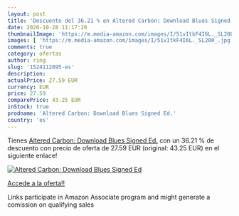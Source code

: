 ```yaml
---
layout: post
title: 'Descuento del 36.21 % en Altered Carbon: Download Blues Signed Ed'
date: 2020-10-28 11:17:20
thumbnailImage: 'https://m.media-amazon.com/images/I/51vItkF4I6L._SL200_.jpg'
images: [ 'https://m.media-amazon.com/images/I/51vItkF4I6L._SL200_.jpg' ]
comments: true
category: ofertas
author: ring
slug: '1524112895-es'
description:
actualPrice: 27.59 EUR
currency: EUR
price: 27.59
comparePrice: 43.25 EUR
inStock: true
prodname: 'Altered Carbon: Download Blues Signed Ed.'
country: 'es'
---
```


Tienes [Altered Carbon: Download Blues Signed Ed.](https://www.amazon.es/dp/1524112895/?tag=tolees-21) con un 36.21 % de descuento con precio de oferta de 27.59 EUR (original: 43.25 EUR) en el siguiente enlace!

[![Altered Carbon: Download Blues Signed Ed](https://m.media-amazon.com/images/I/51vItkF4I6L._SL200_.jpg)](https://www.amazon.es/dp/1524112895/?tag=tolees-21)

[Accede a la oferta!!](https://www.amazon.es/dp/1524112895/?tag=tolees-21)

Links participate in Amazon Associate program and might generate a comission on qualifying sales



